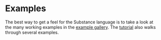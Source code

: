 # Examples

The best way to get a feel for the Substance language is to take a look at the many working examples in the [example gallery](https://penrose.cs.cmu.edu/examples).  The [tutorial](/docs/tutorial/welcome) also walks through several examples.
